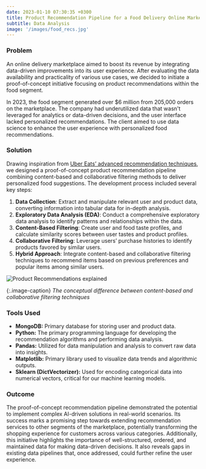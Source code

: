 ```yaml
---
date: 2023-01-10 07:30:35 +0300
title: Product Recommendation Pipeline for a Food Delivery Online Marketplace
subtitle: Data Analysis
image: '/images/food_recs.jpg'
---
```


### Problem

An online delivery marketplace aimed to boost its revenue by integrating data-driven improvements into its user experience. After evaluating the data availability and practicality of various use cases, we decided to initiate a proof-of-concept initiative focusing on product recommendations within the food segment.

In 2023, the food segment generated over $6 million from 205,000 orders on the marketplace. The company had underutilized data that wasn't leveraged for analytics or data-driven decisions, and the user interface lacked personalized recommendations. The client aimed to use data science to enhance the user experience with personalized food recommendations.

### Solution

Drawing inspiration from [Uber Eats’ advanced recommendation techniques](https://www.uber.com/en-CH/blog/uber-eats-recommending-marketplace/), we designed a proof-of-concept product recommendation pipeline combining content-based and collaborative filtering methods to deliver personalized food suggestions. The development process included several key steps:

1. **Data Collection**: Extract and manipulate relevant user and product data, converting information into tabular data for in-depth analysis.
2. **Exploratory Data Analysis (EDA)**: Conduct a comprehensive exploratory data analysis to identify patterns and relationships within the data.
3. **Content-Based Filtering**: Create user and food taste profiles, and calculate similarity scores between user tastes and product profiles.
4. **Collaborative Filtering**: Leverage users’ purchase histories to identify products favored by similar users.
5. **Hybrid Approach**: Integrate content-based and collaborative filtering techniques to recommend items based on previous preferences and popular items among similar users.

![Product Recommendations explained](/images/prod_recs.jpg)

{:.image-caption}
*The conceptual difference between content-based and collaborative filtering techniques*

### Tools Used

- **MongoDB:** Primary database for storing user and product data.
- **Python:** The primary programming language for developing the recommendation algorithms and performing data analysis.
- **Pandas:** Utilized for data manipulation and analysis to convert raw data into insights.
- **Matplotlib:** Primary library used to visualize data trends and algorithmic outputs.
- **Sklearn (DictVectorizer):** Used for encoding categorical data into numerical vectors, critical for our machine learning models.

### Outcome

The proof-of-concept recommendation pipeline demonstrated the potential to implement complex AI-driven solutions in real-world scenarios. Its success marks a promising step towards extending recommendation services to other segments of the marketplace, potentially transforming the shopping experience for customers across various categories. Additionally, this initiative highlights the importance of well-structured, ordered, and maintained data for making data-driven decisions. It also reveals gaps in existing data pipelines that, once addressed, could further refine the user experience.